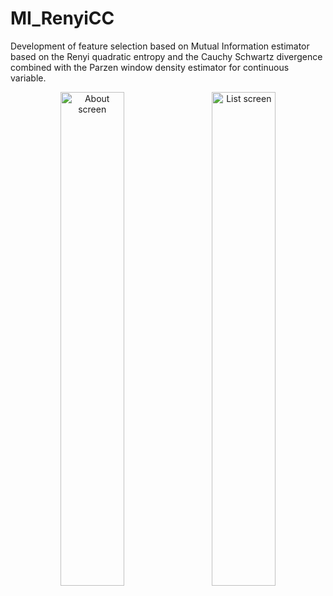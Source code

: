 # MI_RenyiCC
Development of feature selection based on Mutual Information estimator based on the Renyi quadratic entropy and the Cauchy Schwartz divergence combined with the Parzen window density estimator for continuous variable.

<div align="center">
        <img width="45%" src="https://github.com/cdamon/MI_RenyiCC/blob/master/Correlation_ex.png" alt="About screen" title="An example of the correlation of x and y for various distributions of (x,y) pairs"</img>
        <img height="0" width="8px">
        <img width="45%" src="https://github.com/cdamon/MI_RenyiCC/blob/master/MI_correlation_ex.png" alt="List screen" title="List screen"></img>
</div>

